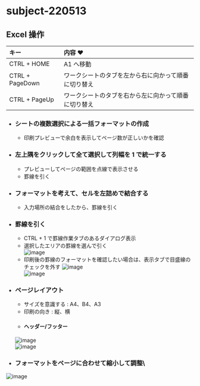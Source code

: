 # subject-220513

## Excel 操作

| キー | 内容 ♥
| :--- | :--- 
| CTRL + HOME | A1 へ移動
| CTRL + PageDown | ワークシートのタブを左から右に向かって順番に切り替え
| CTRL + PageUp | ワークシートのタブを右から左に向かって順番に切り替え

- ### シートの複数選択による一括フォーマットの作成
  - 印刷プレビューで余白を表示してページ数が正しいかを確認

- ### 左上隅をクリックして全て選択して列幅を 1 で統一する
  - プレビューしてページの範囲を点線で表示させる
  - 罫線を引く

- ### フォーマットを考えて、セルを左詰めで結合する
  - 入力場所の結合をしたから、罫線を引く

- ### 罫線を引く
  - CTRL + 1 で罫線作業タブのあるダイアログ表示
  - 選択したエリアの罫線を選んで引く\
  ![image](https://user-images.githubusercontent.com/1501327/168193784-35cd2cdc-6691-4f04-97ad-c3cac8437b9d.png)
  - 印刷後の罫線のフォーマットを確認したい場合は、表示タブで目盛線のチェックを外す
  ![image](https://user-images.githubusercontent.com/1501327/168194676-4b23e81f-8025-488a-824f-0bbad1900a5f.png)\
  ![image](https://user-images.githubusercontent.com/1501327/168194726-d4f61a05-f55f-45c7-909d-a705d296b784.png)

- ### ページレイアウト
  - サイズを意識する : A4、B4、A3
  - 印刷の向き : 縦、横
  - #### ヘッダー/フッター
  ![image](https://user-images.githubusercontent.com/1501327/168197714-f90a2f32-4f0d-4601-af2f-2a73eed2af16.png)\
  ![image](https://user-images.githubusercontent.com/1501327/168198496-b0bb532c-ea0f-45b6-92d0-33ea77521ec5.png)

- ### フォーマットをページに合わせて縮小して調整\
![image](https://user-images.githubusercontent.com/1501327/168200309-8024e3bc-48f6-4875-a94a-3a5289b74010.png)

